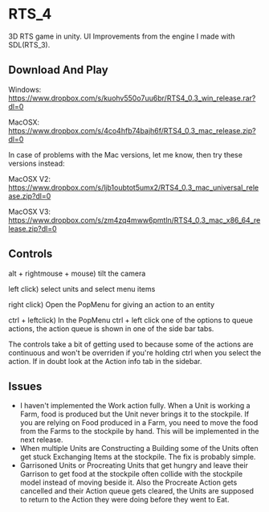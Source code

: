 # RTS_4
3D RTS game in unity. UI Improvements from the engine I made with SDL(RTS_3). 

Download And Play
----------------------

Windows:
https://www.dropbox.com/s/kuohv550o7uu6br/RTS4_0.3_win_release.rar?dl=0

MacOSX:
https://www.dropbox.com/s/4co4hfb74bajh6f/RTS4_0.3_mac_release.zip?dl=0

In case of problems with the Mac versions, let me know, then try these versions instead:

MacOSX V2:
https://www.dropbox.com/s/ljb1oubtot5umx2/RTS4_0.3_mac_universal_release.zip?dl=0

MacOSX V3:
https://www.dropbox.com/s/zm4zq4mww6pmtln/RTS4_0.3_mac_x86_64_release.zip?dl=0

Controls
---------

alt + rightmouse + mouse) tilt the camera

left click) select units and select menu items

right click) Open the PopMenu for giving an action to an entity

ctrl + leftclick) In the PopMenu ctrl + left click one of the options to queue actions, the action queue is shown in one of the side bar tabs.

The controls take a bit of getting used to because some of the actions are continuous and won't be overriden if you're holding ctrl when you select the action. If in doubt look at the Action info tab in the sidebar.

Issues
---------
* I haven't implemented the Work action fully. When a Unit is working a Farm, food is produced but the Unit never brings it to the stockpile. If you are relying on Food produced in a Farm, you need to move the food from the Farms to the stockpile by hand. This will be implemented in the next release.
* When multiple Units are Constructing a Building some of the Units often get stuck Exchanging Items at the stockpile. The fix is probably simple.
* Garrisoned Units or Procreating Units that get hungry and leave their Garrison to get food at the stockpile often collide with the stockpile model instead of moving beside it. Also the Procreate Action gets cancelled and their Action queue gets cleared, the Units are supposed to return to the Action they were doing before they went to Eat.
